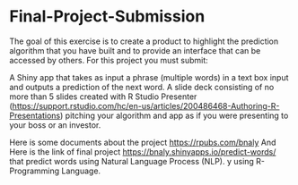 # Final-Project-Submission
The goal of this exercise is to create a product to highlight the prediction algorithm that you have built and to provide an interface that can be accessed by others. For this project you must submit:

A Shiny app that takes as input a phrase (multiple words) in a text box input and outputs a prediction of the next word.
A slide deck consisting of no more than 5 slides created with R Studio Presenter (https://support.rstudio.com/hc/en-us/articles/200486468-Authoring-R-Presentations) pitching your algorithm and app as if you were presenting to your boss or an investor.


Here is some documents about the project https://rpubs.com/bnaly
And Here is the link of final project https://bnaly.shinyapps.io/predict-words/ that predict words using Natural Language Process (NLP). y using R-Programming Language.
